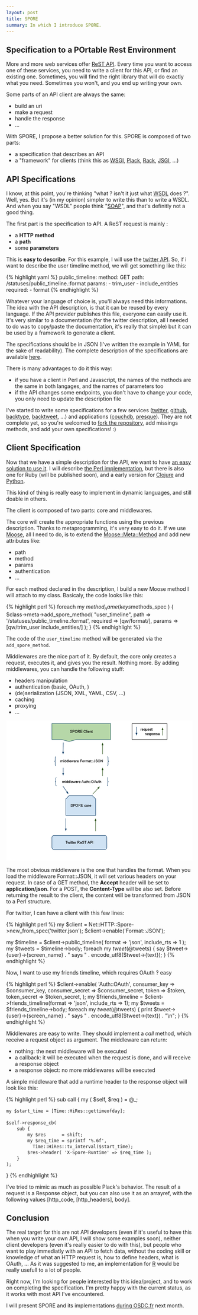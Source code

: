```yaml
---
layout: post
title: SPORE
summary: In which I introduce SPORE.
---
```


## Specification to a POrtable Rest Environment

More and more web services offer [ReST API](http://en.wikipedia.org/wiki/Representational_State_Transfer). Every time you want to access one of these services, you need to write a client for this API, or find an existing one. Sometimes, you will find the right library that will do exactly what you need. Sometimes you won't, and you end up writing your own.

Some parts of an API client are always the same:

* build an uri
* make a request
* handle the response
* ...

With SPORE, I propose a better solution for this. SPORE is composed of two parts:

* a specification that describes an API
* a "framework" for clients (think this as [WSGI](http://www.python.org/dev/peps/pep-0333/), [Plack](http://plackperl.org/), [Rack](http://rack.rubyforge.org/), [JSGI](http://jackjs.org/jsgi-spec.html), ...)

## API Specifications

I know, at this point, you're thinking "what ? isn't it just what [WSDL](http://en.wikipedia.org/wiki/Web_Services_Description_Language) does ?". Well, yes. But it's (in my opinion) simpler to write this than to write a WSDL. And when you say "WSDL" people think "[SOAP](http://en.wikipedia.org/wiki/SOAP_(protocol))", and that's definitly not a good thing.

The first part is the specification to API. A ReST request is mainly :

* a **HTTP method**
* a **path**
* some **parameters**

This is **easy to describe**. For this example, I will use the [twitter API](http://dev.twitter.com/doc/get/statuses/public_timeline). So, if i want to describe the user timeline method, we will get something like this:

{% highlight yaml %}
public_timeline:
  method: GET
  path: /statuses/public_timeline.:format
  params:
    - trim_user
    - include_entities
  required:
    - format
{% endhighlight %}

Whatever your language of choice is, you'll always need this informations. The idea with the API description, is that it can be reused by every language. If the API provider publishes this file, everyone can easily use it. It's very similar to a documentation (for the twitter description, all I needed to do was to copy/paste the documentation, it's really that simple) but it can be used by a framework to generate a client.

The specifications should be in JSON (I've written the example in YAML for the sake of readability). The complete description of the specifications are available [here](https://github.com/SPORE/specifications).


There is many advantages to do it this way:

* if you have a client in Perl and Javascript, the names of the methods are the same in both langages, and the names of parameters too
* if the API changes some endpoints, you don't have to change your code, you only need to update the description file

I've started to write some specifications for a few services ([twitter](https://github.com/SPORE/api-description/blob/master/services/twitter.json), [github](https://github.com/SPORE/api-description/blob/master/services/github.json), [backtype](https://github.com/franckcuny/spore/blob/master/services/backtype.json), [backtweet](https://github.com/franckcuny/spore/blob/master/services/backtweet.json), ...) and applications ([couchdb](https://github.com/franckcuny/spore/blob/master/apps/couchdb.json), [presque](https://github.com/franckcuny/spore/blob/master/apps/presque.json)). They are not complete yet, so you're welcomed to [fork the repository](https://github.com/franckcuny/spore), add missings methods, and add your own specifications! :)

## Client Specification

Now that we have a simple description for the API, we want to have [an easy solution to use it](https://github.com/franckcuny/net-http-spore/blob/master/spec/spore_implementation.pod). I will describe [the Perl implementation](https://github.com/franckcuny/net-http-spore), but there is also one for Ruby (will be published soon), and a early version for [Clojure](http://github.com/ngrunwald/clj-spore) and [Python](http://github.com/elishowk/pyspore).

This kind of thing is really easy to implement in dynamic languages, and still doable in others.

The client is composed of two parts: core and middlewares.

The core will create the appropriate functions using the previous description. Thanks to metaprogramming, it's very easy to do it. If we use [Moose](http://search.cpan.org/perldoc?Moose), all I need to do, is to extend the [Moose::Meta::Method](http://search.cpan.org/perldoc?Moose::Meta::Method) and add new attributes like:

* path
* method
* params
* authentication
* ...

For each method declared in the description, I build a new Moose method I will attach to my class. Basicaly, the code looks like this:

{% highlight perl %}
foreach my $method_name ( keys %$methods_spec ) {
    $class->meta->add_spore_method(
        "user_timeline",
        path     => '/statuses/public_timeline.:format',
        required => [qw/format/],
        params   => [qw/trim_user include_entities/]
    );
}
{% endhighlight %}

The code of the `user_timelime` method will be generated via the `add_spore_method`.

Middlewares are the nice part of it. By default, the core only creates a request, executes it, and gives you the result. Nothing more. By adding middlewares, you can handle the following stuff:

* headers manipulation
* authentication (basic, OAuth, )
* (de)serialization (JSON, XML, YAML, CSV, ...)
* caching
* proxying
* ...

<img src='/static/imgs/chart.png' alt='schema'>

The most obvious middleware is the one that handles the format. When you load the middleware Format::JSON, it will set various headers on your request. In case of a GET method, the **Accept** header will be set to **application/json**. For a POST, the **Content-Type** will be also set. Before returning the result to the client, the content will be transformed from JSON to a Perl structure.

For twitter, I can have a client with this few lines:

{% highlight perl %}
my $client = Net::HTTP::Spore->new_from_spec('twitter.json');
$client->enable('Format::JSON');

my $timeline = $client->public_timeline( format => 'json', include_rts => 1 );
my $tweets = $timeline->body;
foreach my $tweet (@$tweets) {
    say $tweet->{user}->{screen_name} . " says " . encode_utf8($tweet->{text});
}
{% endhighlight %}

Now, I want to use my friends timeline, which requires OAuth ? easy

{% highlight perl %}
$client->enable(
    'Auth::OAuth',
    consumer_key    => $consumer_key,
    consumer_secret => $consumer_secret,
    token           => $token,
    token_secret    => $token_secret,
);
my $friends_timeline = $client->friends_timeline(format => 'json', include_rts => 1);
my $tweets = $friends_timeline->body;
foreach my $tweet (@$tweets) {
    print $tweet->{user}->{screen_name} . " says " . encode_utf8($tweet->{text}) . "\n";
}
{% endhighlight %}

Middlewares are easy to write. They should implement a *call* method, which receive a request object as argument. The middleware can return:

* nothing: the next middleware will be executed
* a callback: it will be executed when the request is done, and will receive a response object
* a response object: no more middlewares will be executed

A simple middleware that add a runtime header to the response object will look like this:

{% highlight perl %}
sub call {
    my ( $self, $req ) = @_;

    my $start_time = [Time::HiRes::gettimeofday];

    $self->response_cb(
        sub {
            my $res      = shift;
            my $req_time = sprintf '%.6f',
              Time::HiRes::tv_interval($start_time);
            $res->header( 'X-Spore-Runtime' => $req_time );
        }
    );
}
{% endhighlight %}

I've tried to mimic as much as possible Plack's behavior. The result of a request is a Response object, but you can also use it as an arrayref, with the following values [http\_code, [http\_headers], body].

## Conclusion

The real target for this are not API developers (even if it's useful to have this when you write your own API, I will show some examples soon), neither client developers (even it's really easier to do with this), but people who want to play immediatly with an API to fetch data, without the coding skill or knowledge of what an HTTP request is, how to define headers, what is OAuth, ... As it was suggested to me, an implementation for [R](http://en.wikipedia.org/wiki/R_(programming_language)) would be really usefull to a lot of people.

Right now, I'm looking for people interested by this idea/project, and to work on completing the specification. I'm pretty happy with the current status, as it works with most API I've encountered.

I will present SPORE and its implementations [during OSDC.fr](http://act.osdc.fr/osdc2010fr/) next month.
